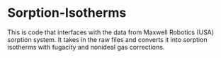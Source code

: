 # Sorption-Isotherms
This is code that interfaces with the data from Maxwell Robotics (USA) sorption system. It takes in the raw files and converts it into sorption isotherms with fugacity and nonideal gas corrections.
